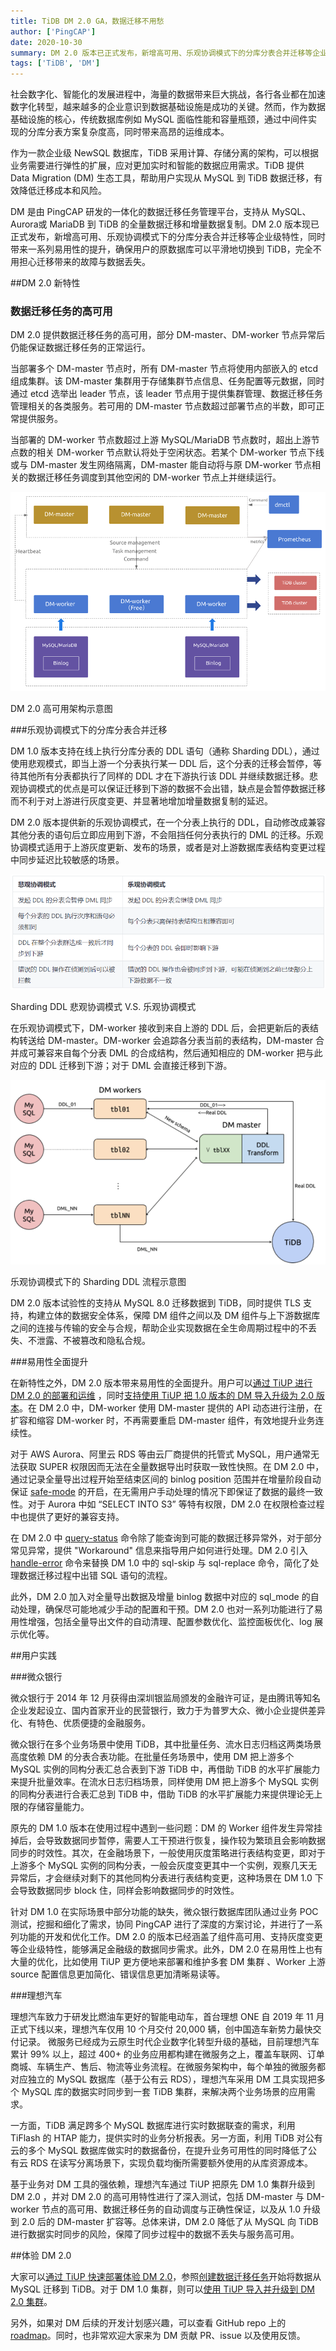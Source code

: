```yaml
---
title: TiDB DM 2.0 GA，数据迁移不用愁
author: ['PingCAP']
date: 2020-10-30
summary: DM 2.0 版本已正式发布，新增高可用、乐观协调模式下的分库分表合并迁移等企业级特性，同时带来一系列易用性的提升，确保用户的原数据库可以平滑地切换到 TiDB，完全不用担心迁移带来的故障与数据丢失。
tags: ['TiDB', 'DM']
---
```


社会数字化、智能化的发展进程中，海量的数据带来巨大挑战，各行各业都在加速数字化转型，越来越多的企业意识到数据基础设施是成功的关键。然而，作为数据基础设施的核心，传统数据库例如 MySQL 面临性能和容量瓶颈，通过中间件实现的分库分表方案复杂度高，同时带来高昂的运维成本。

作为一款企业级 NewSQL 数据库，TiDB 采用计算、存储分离的架构，可以根据业务需要进行弹性的扩展，应对更加实时和智能的数据应用需求。TiDB 提供 Data Migration (DM) 生态工具，帮助用户实现从 MySQL 到 TiDB 数据迁移，有效降低迁移成本和风险。

DM 是由 PingCAP 研发的一体化的数据迁移任务管理平台，支持从 MySQL、Aurora或 MariaDB 到 TiDB 的全量数据迁移和增量数据复制。DM 2.0 版本现已正式发布，新增高可用、乐观协调模式下的分库分表合并迁移等企业级特性，同时带来一系列易用性的提升，确保用户的原数据库可以平滑地切换到 TiDB，完全不用担心迁移带来的故障与数据丢失。

##DM 2.0 新特性

### 数据迁移任务的高可用

DM 2.0 提供数据迁移任务的高可用，部分 DM-master、DM-worker 节点异常后仍能保证数据迁移任务的正常运行。

当部署多个 DM-master 节点时，所有 DM-master 节点将使用内部嵌入的 etcd 组成集群。该 DM-master 集群用于存储集群节点信息、任务配置等元数据，同时通过 etcd 选举出 leader 节点，该 leader 节点用于提供集群管理、数据迁移任务管理相关的各类服务。若可用的 DM-master 节点数超过部署节点的半数，即可正常提供服务。

当部署的 DM-worker 节点数超过上游 MySQL/MariaDB 节点数时，超出上游节点数的相关 DM-worker 节点默认将处于空闲状态。若某个 DM-worker 节点下线或与 DM-master 发生网络隔离，DM-master 能自动将与原 DM-worker 节点相关的数据迁移任务调度到其他空闲的 DM-worker 节点上并继续运行。

![1-DM 2.0 高可用架构示意图](media/dm-2.0-ga/1-DM2.0高可用架构示意图.png)

<div class="caption-center">DM 2.0 高可用架构示意图</div>

###乐观协调模式下的分库分表合并迁移

DM 1.0 版本支持在线上执行分库分表的 DDL 语句（通称 Sharding DDL），通过使用悲观模式，即当上游一个分表执行某一 DDL 后，这个分表的迁移会暂停，等待其他所有分表都执行了同样的 DDL 才在下游执行该 DDL 并继续数据迁移。悲观协调模式的优点是可以保证迁移到下游的数据不会出错，缺点是会暂停数据迁移而不利于对上游进行灰度变更、并显著地增加增量数据复制的延迟。

DM 2.0 版本提供新的乐观协调模式，在一个分表上执行的 DDL，自动修改成兼容其他分表的语句后立即应用到下游，不会阻挡任何分表执行的 DML 的迁移。乐观协调模式适用于上游灰度更新、发布的场景，或者是对上游数据库表结构变更过程中同步延迟比较敏感的场景。

![2-Sharding DDL](media/dm-2.0-ga/2-ShardingDDL.png)

<div class="caption-center">Sharding DDL 悲观协调模式 V.S. 乐观协调模式</div>

在乐观协调模式下，DM-worker 接收到来自上游的 DDL 后，会把更新后的表结构转送给 DM-master。DM-worker 会追踪各分表当前的表结构，DM-master 合并成可兼容来自每个分表 DML 的合成结构，然后通知相应的 DM-worker 把与此对应的 DDL 迁移到下游；对于 DML 会直接迁移到下游。

![3-乐观协调模式下DDL流程示意图](media/dm-2.0-ga/3-乐观协调模式下DDL流程示意图.png)

<div class="caption-center">乐观协调模式下的 Sharding DDL 流程示意图</div>

DM 2.0 版本试验性的支持从 MySQL 8.0 迁移数据到 TiDB，同时提供 TLS 支持，构建立体的数据安全体系，保障 DM 组件之间以及 DM 组件与上下游数据库之间的连接与传输的安全与合规，帮助企业实现数据在全生命周期过程中的不丢失、不泄露、不被篡改和隐私合规。

###易用性全面提升

在新特性之外，DM 2.0 版本带来易用性的全面提升。用户可以[通过 TiUP 进行 DM 2.0 的部署和运维](https://docs.pingcap.com/zh/tidb-data-migration/v2.0/maintain-dm-using-tiup) ，同时[支持使用 TiUP 把 1.0 版本的 DM 导入升级为 2.0 版本](https://docs.pingcap.com/zh/tidb-data-migration/v2.0/maintain-dm-using-tiup#%E5%AF%BC%E5%85%A5-dm-ansible-%E9%83%A8%E7%BD%B2%E7%9A%84-dm-10-%E9%9B%86%E7%BE%A4%E5%B9%B6%E5%8D%87%E7%BA%A7)。在 DM 2.0 中，DM-worker 使用 DM-master 提供的 API 动态进行注册，在扩容和缩容 DM-worker 时，不再需要重启 DM-master 组件，有效地提升业务连续性。

对于 AWS Aurora、阿里云 RDS 等由云厂商提供的托管式 MySQL，用户通常无法获取 SUPER 权限因而无法在全量数据导出时获取一致性快照。在 DM 2.0 中，通过记录全量导出过程开始至结束区间的 binlog position 范围并在增量阶段自动保证 [safe-mode](https://docs.pingcap.com/zh/tidb-data-migration/v2.0/glossary#safe-mode) 的开启，在无需用户手动处理的情况下即保证了数据的最终一致性。对于 Aurora 中如 “SELECT INTO S3” 等特有权限，DM 2.0 在权限检查过程中也提供了更好的兼容支持。

在 DM 2.0 中 [query-status](https://docs.pingcap.com/zh/tidb-data-migration/v2.0/query-status) 命令除了能查询到可能的数据迁移异常外，对于部分常见异常，提供 "Workaround" 信息来指导用户如何进行处理。DM 2.0 引入 [handle-error](https://docs.pingcap.com/zh/tidb-data-migration/v2.0/handle-failed-sql-statements) 命令来替换 DM 1.0 中的 sql-skip 与 sql-replace 命令，简化了处理数据迁移过程中出错 SQL 语句的流程。

此外，DM 2.0 加入对全量导出数据及增量 binlog 数据中对应的 sql_mode 的自动处理，确保尽可能地减少手动的配置和干预。DM 2.0 也对一系列功能进行了易用性增强，包括全量导出文件的自动清理、配置参数优化、监控面板优化、log 展示优化等。

##用户实践

###微众银行

微众银行于 2014 年 12 月获得由深圳银监局颁发的金融许可证，是由腾讯等知名企业发起设立、国内首家开业的民营银行，致力于为普罗大众、微小企业提供差异化、有特色、优质便捷的金融服务。

微众银行在多个业务场景中使用 TiDB，其中批量任务、流水日志归档这两类场景高度依赖 DM 的分表合表功能。在批量任务场景中，使用 DM 把上游多个 MySQL 实例的同构分表汇总合表到下游 TiDB 中，再借助 TiDB 的水平扩展能力来提升批量效率。在流水日志归档场景，同样使用 DM 把上游多个 MySQL 实例的同构分表进行合表汇总到 TiDB 中，借助 TiDB 的水平扩展能力来提供理论无上限的存储容量能力。

原先的 DM 1.0 版本在使用过程中遇到一些问题：DM 的 Worker 组件发生异常挂掉后，会导致数据同步暂停，需要人工干预进行恢复，操作较为繁琐且会影响数据同步的时效性。其次，在金融场景下，一般使用灰度策略进行表结构变更，即对于上游多个 MySQL 实例的同构分表，一般会灰度变更其中一个实例，观察几天无异常后，才会继续对剩下的其他同构分表进行表结构变更，这种场景在 DM 1.0 下会导致数据同步 block 住，同样会影响数据同步的时效性。

针对 DM 1.0 在实际场景中部分功能的缺失，微众银行数据库团队通过业务 POC 测试，挖掘和细化了需求，协同 PingCAP 进行了深度的方案讨论，并进行了一系列功能的开发和优化工作。DM 2.0 的版本已经涵盖了组件高可用、支持灰度变更等企业级特性，能够满足金融级的数据同步需求。此外，DM 2.0 在易用性上也有大量的优化，比如使用 TiUP 更方便地来部署和维护多套 DM 集群 、Worker 上游 source 配置信息更加简化、错误信息更加清晰易读等。

###理想汽车

理想汽车致力于研发比燃油车更好的智能电动车，首台理想 ONE 自 2019 年 11 月正式下线以来，理想汽车仅用 10 个月交付 20,000 辆，创中国造车新势力最快交付记录。
微服务已经成为云原生时代企业数字化转型升级的基础，目前理想汽车累计 99% 以上，超过 400+ 的业务应用都构建在微服务之上，覆盖车联网、订单商城、车辆生产、售后、物流等业务流程。在微服务架构中，每个单独的微服务都对应独立的 MySQL 数据库（基于公有云 RDS），理想汽车采用 DM 工具实现把多个 MySQL 库的数据实时同步到一套 TiDB 集群，来解决两个业务场景的应用需求。

一方面，TiDB 满足跨多个 MySQL 数据库进行实时数据联查的需求，利用 TiFlash 的 HTAP 能力，提供实时的业务分析报表。另一方面，利用 TiDB 对公有云的多个 MySQL 数据库做实时的数据备份，在提升业务可用性的同时降低了公有云 RDS 在读写分离场景下，实现负载均衡所需要额外使用的从库资源成本。

基于业务对 DM 工具的强依赖，理想汽车通过 TiUP 把原先 DM 1.0 集群升级到 DM 2.0 ，并对 DM 2.0 的高可用特性进行了深入测试，包括 DM-master 与 DM-worker 节点的高可用、数据迁移任务的自动调度与正确性保证，以及从 1.0 升级到 2.0 后的 DM-master 扩容等。总体来讲，DM 2.0 降低了从 MySQL 向 TiDB 进行数据实时同步的风险，保障了同步过程中的数据不丢失与服务高可用。

##体验 DM 2.0

大家可以[通过 TiUP 快速部署体验 DM 2.0](https://docs.pingcap.com/zh/tidb-data-migration/v2.0/deploy-a-dm-cluster-using-tiup)，参照[创建数据迁移任务](https://docs.pingcap.com/zh/tidb-data-migration/v2.0/quick-start-create-task)开始将数据从 MySQL 迁移到 TiDB。对于 DM 1.0 集群，则可以[使用 TiUP 导入并升级到 DM 2.0 集群](https://docs.pingcap.com/zh/tidb-data-migration/v2.0/maintain-dm-using-tiup#导入-dm-ansible-部署的-dm-10-集群并升级)。

另外，如果对 DM 后续的开发计划感兴趣，可以查看 GitHub repo 上的 [roadmap](https://github.com/pingcap/dm/blob/master/roadmap.md)。同时，也非常欢迎大家来为 DM 贡献 PR、issue 以及使用反馈。
